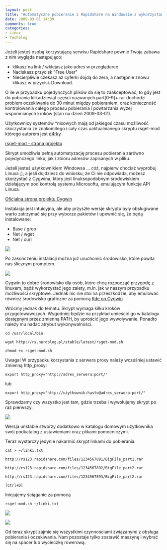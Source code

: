 ```yaml
---
layout: post
title: "Automatyczne pobieranie z Rapidshare na Windowsie z wykorzystaniem Cygwina."
date: 2009-03-01 14:39
comments: true
categories:
- Linux
- Techblog
---
```

<p>Jeżeli jesteś osobą korzystającą serwisu Rapidshare pewnie Twoja zabawa z nim wygląda następująco:</p>
<ul>
<li>klikasz na link / wklejasz jako adres w przeglądarce</li>
<li>Naciskasz przycisk "Free User"</li>
<li>Niecierpliwie czekasz aż cyferki dojdą do zera, a następnie znowu klikasz w przycisk Download.</li>
</ul>
<p>O ile w przypadku pojedynczych plików da się to zaakceptować, to gdy jest do pobrania kilkadziesiąt części nazwanych part[0-9]+.rar dochodzi problem oczekiwania do 30 minut między pobieraniem, oraz konieczność kontrolowania całego procesu pobierania i powtarzania wyżej wspomnianych kroków (stan na dzień 2009-03-01).</p>
<EXCERPT><p>Użytkownicy systemów *nixowych mają od jakiegoś czasu możliwość skorzystania ze znakomitego i cały czas uaktualnianego skryptu rsget-mod którego autorem jest <a href="nerdblog.pl">d4rky</a></p>
<p><a href="http://rs.nerdblog.pl/">rsget-mod - strona projektu</a></p>
<p>Skrypt umożliwia pełną automatyzację procesu pobierania zarówno pojedynczego linku, jak i zbioru adresów zapisanych w pliku.</p>
<p>Jeżeli jesteś użytkownikiem Windowsa ... cóż, najpierw chociaż wypróbuj Linuxa ;), a jeśli dojdziesz do wniosku, że Ci nie odpowiada, możesz skorzystać z Cygwina, który jest linuksopodobnym środowiskiem działającym pod kontrolą systemu Microsoftu, emulującym funkcje API Linuxa.</p>
<p><a href="http://www.cygwin.com/">Oficjalna strona projektu Cygwin</a></p>
<p>Instalacja jest intuicyjna, ale aby przyszłe wersje skryptu były obsługiwane warto zatrzymać się przy wyborze pakietów i upewnić się, że będą instalowane:</p>
<p></p>
<ul>
<li>Base / grep</li>
<li>Net / wget</li>
<li>Net / curl</li>
</ul>
<p></p>
<p><img src="http://i40.tinypic.com/2ciei3l.jpg"></p>
<p>Po zakończeniu instalacji można już uruchomić środowisko, które powita nas ślicznym promptem.</p>
<p><img src="http://i44.tinypic.com/s3q25v.jpg"></p>
<p>Cygwin to dobre środowisko dla osób, które chcą rozpocząć przygodę z linuxem, bądź wykorzystać jego zalety, m.in. jak w naszym przypadku możliwości skryptowe. Jednak nic nie stoi na przeszkodzie, aby emulować również środowisko graficzne za pomocą <a href="http://kde-cygwin.sourceforge.net/">Kde on Cygwin</a></p>
<p>Wróćmy jednak do tematu. Skrypt wymaga kilku kroków przygotowawczych. Wygodniej będzie na przykład umieścić go w katalogu dostępnym przez zmienną PATH, by uprościć jego wywoływanie. Ponadto należy mu nadać atrybut wykonywalności.</p>
<p><code>cd /usr/local/bin<br>
wget http://rs.nerdblog.pl/stable/latest/rsget-mod.sh<br>
chmod +x rsget-mod.sh</code></p>
<p>Uwaga! W przypadku korzystania z serwera proxy należy wcześniej ustawić zmienną http_proxy:</p>
<p><code>export http_proxy="http://adres_serwera:port/"</code></p>
<p>lub</p>
<p><code>export http_proxy="http://użytkownik:hasło@adres_serwera:port/"</code></p>
<p>Sprawdzamy czy wszystko jest tam, gdzie trzeba i wywołujemy skrypt po raz pierwszy.</p>
<p><img src="http://i42.tinypic.com/28c2hs2.jpg"></p>
<p>Wersja unstable stworzy dodatkowo w katalogu domowym użytkownika swój podkatalog z ustawieniami oraz plikami pomocniczymi.</p>
<p>Teraz wystarczy jedynie nakarmić skrypt linkami do pobierania:</p>
<p><code>cat &gt; ~/linki.txt<br>
http://rs123.rapidshare.com/files/1234567891/BigFile_part1.rar<br>
http://rs123.rapidshare.com/files/1234567892/BigFile_part2.rar<br>
http://rs123.rapidshare.com/files/1234567893/BigFile_part2.rar<br>
[Ctrl+D]</code></p>
<p>Inicjujemy ściąganie za pomocą</p>
<p><code>rsget-mod.sh ~/linki.txt</code></p>
<p><img src="http://i44.tinypic.com/332xo2o.jpg"></p>
<p><img src="http://i40.tinypic.com/1055p51.jpg"></p>
<p>Od teraz skrypt zajmie się wszystkimi czynnościami związanymi z obsługa pobierania i oczekiwania. Nam pozostaje tylko zostawić maszynę i wybrać się na spacer lub wycieczkę rowerową.</p>
		